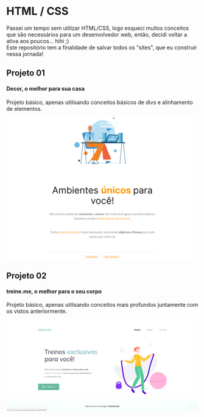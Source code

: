 <h1> HTML / CSS </h1>
<p> Passei um tempo sem utilizar HTML/CSS, logo esqueci muitos conceitos que são necessários para um desenvolvedor web, então, decidi voltar a ativa aos poucos... hihi ;)
<br>Este repositório tem a finalidade de salvar todos os "sites", que eu construir nessa jornada!</p>

<h2>Projeto 01</h2>
<h4> Decor, o melhor para sua casa </h4>
<p>Projeto básico, apenas utilisando conceitos básicos de divs e alinhamento de elementos. </p>
<img src="Projeto 01/Imagens/Captura de tela 2022-11-30 223153.png">

<h2>Projeto 02</h2>
<h4> treine.me, o melhor para o seu corpo </h4>
<p>Projeto básico, apenas utilisando conceitos mais profundos juntamente com os vistos anteriormente. </p>
<img src="Projeto 02/Imagens/Captura de tela 2022-11-30 224046.png">
 
